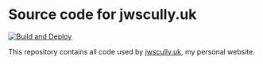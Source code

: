 # Source code for jwscully.uk

[![Build and Deploy](https://github.com/jamesscully/website/actions/workflows/main.yml/badge.svg)](https://github.com/jamesscully/website/actions/workflows/main.yml)

This repository contains all code used by [jwscully.uk](https://www.jwscully.uk), my personal website.

